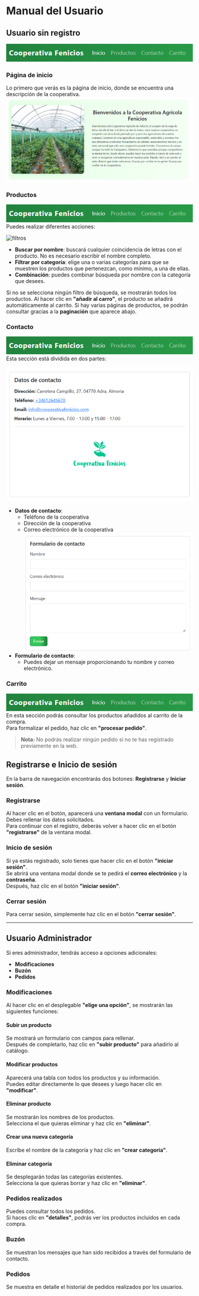 # Manual del Usuario

## Usuario sin registro
![navbar](md/navbaruser.png)
### Página de inicio
Lo primero que verás es la página de inicio, donde se encuentra una descripción de la cooperativa.
![inicio](md/inicio.png)

### Productos
![navbar](md/navbaruser.png)
Puedes realizar diferentes acciones:

![filtros](md/filtros.png.png)

- **Buscar por nombre**: buscará cualquier coincidencia de letras con el producto. No es necesario escribir el nombre completo.
- **Filtrar por categoría**: elige una o varias categorías para que se muestren los productos que pertenezcan, como mínimo, a una de ellas.
- **Combinación**: puedes combinar búsqueda por nombre con la categoría que desees.

Si no se selecciona ningún filtro de búsqueda, se mostrarán todos los productos. Al hacer clic en **"añadir al carro"**, el producto se añadirá automáticamente al carrito. Si hay varias páginas de productos, se podrán consultar gracias a la **paginación** que aparece abajo.

### Contacto
![navbar](md/navbaruser.png)
Esta sección está dividida en dos partes:

![datos](md/datos.png)
- **Datos de contacto**:
  - Teléfono de la cooperativa
  - Dirección de la cooperativa
  - Correo electrónico de la cooperativa
![con](md//formulariocontacto.png)
- **Formulario de contacto**:
  - Puedes dejar un mensaje proporcionando tu nombre y correo electrónico.

### Carrito
![navbar](md/navbaruser.png)
En esta sección podrás consultar los productos añadidos al carrito de la compra.  
Para formalizar el pedido, haz clic en **"procesar pedido"**.  
> **Nota:** No podrás realizar ningún pedido si no te has registrado previamente en la web.

## Registrarse e Inicio de sesión

En la barra de navegación encontrarás dos botones: **Registrarse** y **Iniciar sesión**.

### Registrarse

Al hacer clic en el botón, aparecerá una **ventana modal** con un formulario.  
Debes rellenar los datos solicitados.  
Para continuar con el registro, deberás volver a hacer clic en el botón **"registrarse"** de la ventana modal.

### Inicio de sesión

Si ya estás registrado, solo tienes que hacer clic en el botón **"iniciar sesión"**.  
Se abrirá una ventana modal donde se te pedirá el **correo electrónico** y la **contraseña**.  
Después, haz clic en el botón **"iniciar sesión"**.

### Cerrar sesión

Para cerrar sesión, simplemente haz clic en el botón **"cerrar sesión"**.

---

## Usuario Administrador

Si eres administrador, tendrás acceso a opciones adicionales:

- **Modificaciones**
- **Buzón**
- **Pedidos**

### Modificaciones

Al hacer clic en el desplegable **"elige una opción"**, se mostrarán las siguientes funciones:

#### Subir un producto

Se mostrará un formulario con campos para rellenar.  
Después de completarlo, haz clic en **"subir producto"** para añadirlo al catálogo.

#### Modificar productos

Aparecerá una tabla con todos los productos y su información.  
Puedes editar directamente lo que desees y luego hacer clic en **"modificar"**.

#### Eliminar producto

Se mostrarán los nombres de los productos.  
Selecciona el que quieras eliminar y haz clic en **"eliminar"**.

#### Crear una nueva categoría

Escribe el nombre de la categoría y haz clic en **"crear categoría"**.

#### Eliminar categoría

Se desplegarán todas las categorías existentes.  
Selecciona la que quieras borrar y haz clic en **"eliminar"**.

### Pedidos realizados

Puedes consultar todos los pedidos.  
Si haces clic en **"detalles"**, podrás ver los productos incluidos en cada compra.

### Buzón

Se muestran los mensajes que han sido recibidos a través del formulario de contacto.

### Pedidos

Se muestra en detalle el historial de pedidos realizados por los usuarios.